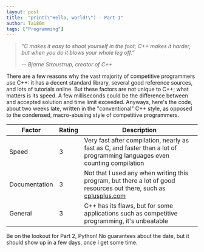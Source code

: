 ```yaml
---
layout: post
title:  "print(\"Hello, world!\") - Part 1"
author: Ta180m
tags: ["Programming"]
---
```


> *“C makes it easy to shoot yourself in the foot; C++ makes it harder, but when you do it blows your whole leg off.”*
>
> *-- Bjarne Stroustrup, creator of C++*

There are a few reasons why the vast majority of competitive programmers use C++: it has a decent standard library, several good reference sources, and lots of tutorials online. But these factors are not unique to C++; what matters is its speed. A few milliseconds could be the difference between and accepted solution and time limit exceeded. Anyways, here's the code, about two weeks late, written in the "conventional" C++ style, as opposed to the condensed, macro-abusing style of competitive programmers.


<script src="https://emgithub.com/embed.js?target=https%3A%2F%2Fgithub.com%2FTa180m%2Fprint-Hello-World-%2Fblob%2Fmaster%2Ftest.cpp&style=hybrid&showBorder=on&showLineNumbers=on&showFileMeta=on"></script>

| Factor | Rating | Description |
| --- | --- | --- |
| Speed | 3 | Very fast after compilation, nearly as fast as C, and faster than a lot of programming languages even counting compilation |
| Documentation | 3 | Not that I used any when writing this program, but there a lot of good resources out there, such as [cplusplus.com](www.cplusplus.com) |
| General | 3 | C++ has its flaws, but for some applications such as competitive programming, it's unbeatable |


Be on the lookout for Part 2, Python! No guarantees about the date, but it should show up in a few days, once I get some time.
